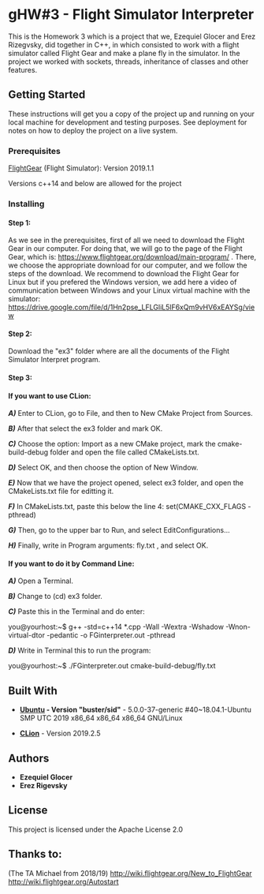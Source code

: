 # gHW#3 - Flight Simulator Interpreter
This is the Homework 3 which is a project that we, Ezequiel Glocer and Erez Rizegvsky, did together in C++, in which  consisted to work with a flight simulator called Flight Gear and make a plane fly in the simulator. In the project we worked with sockets, threads, inheritance of classes and other features.

## Getting Started

These instructions will get you a copy of the project up and running on your local machine for development and testing purposes. See deployment for notes on how to deploy the project on a live system.

### Prerequisites

[FlightGear](https://www.flightgear.org/download/) (Flight Simulator): Version 2019.1.1

Versions c++14 and below are allowed for the project

### Installing

#### Step 1:
As we see in the prerequisites, first of all we need to download the Flight Gear in our computer. For doing that, we will go to the page of the Flight Gear, which is: https://www.flightgear.org/download/main-program/ . There, we choose the appropriate download for our computer, and we follow the steps of the download. We recommend to download the Flight Gear for Linux but if you prefered the Windows version, we add here a video of communication between Windows and your Linux virtual machine with the simulator: https://drive.google.com/file/d/1Hn2pse_LFLGliL5lF6xQm9vHV6xEAYSg/view 

#### Step 2:
Download the "ex3" folder where are all the documents of the Flight Simulator Interpret program.

#### Step 3:

#### If you want to use CLion:

***A)*** Enter to CLion, go to File, and then to New CMake Project from Sources.

***B)*** After that select the ex3 folder and mark OK.

***C)*** Choose the option: Import as a new CMake project, mark the cmake-build-debug folder and open the file called      CMakeLists.txt. 

***D)*** Select OK, and then choose the option of New Window. 

***E)*** Now that we have the project opened, select ex3 folder, and open the CMakeLists.txt file for editting it.

***F)*** In CMakeLists.txt, paste this below the line 4: set(CMAKE_CXX_FLAGS -pthread)

***G)*** Then, go to the upper bar to Run, and select EditConfigurations...

***H)*** Finally, write in Program arguments: fly.txt , and select OK.



#### If you want to do it by Command Line:

***A)*** Open a Terminal.

***B)*** Change to (cd) ex3 folder.

***C)*** Paste this in the Terminal and do enter:

you@yourhost:~$ g++ -std=c++14 *.cpp -Wall -Wextra -Wshadow -Wnon-virtual-dtor -pedantic -o FGinterpreter.out -pthread

***D)*** Write in Terminal this to run the program:

you@yourhost:~$ ./FGinterpreter.out cmake-build-debug/fly.txt

## Built With
* **[Ubuntu](https://ubuntu.com/download/desktop) - Version "buster/sid"** - 5.0.0-37-generic #40~18.04.1-Ubuntu SMP UTC 2019 x86_64 x86_64 x86_64 GNU/Linux

* **[CLion](https://www.jetbrains.com/es-es/clion/download/#section=linux)** - Version 2019.2.5

## Authors

* **Ezequiel Glocer**
* **Erez Rigevsky**

## License

This project is licensed under the Apache License 2.0

## Thanks to:
(The TA Michael from 2018/19)
http://wiki.flightgear.org/New_to_FlightGear
http://wiki.flightgear.org/Autostart

